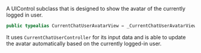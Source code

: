 
A UIControl subclass that is designed to show the avatar of the currently logged in user.

``` swift
public typealias CurrentChatUserAvatarView = _CurrentChatUserAvatarView<NoExtraData>
```

It uses `CurrentChatUserController` for its input data and is able to update the avatar automatically based
on the currently logged-in user.
